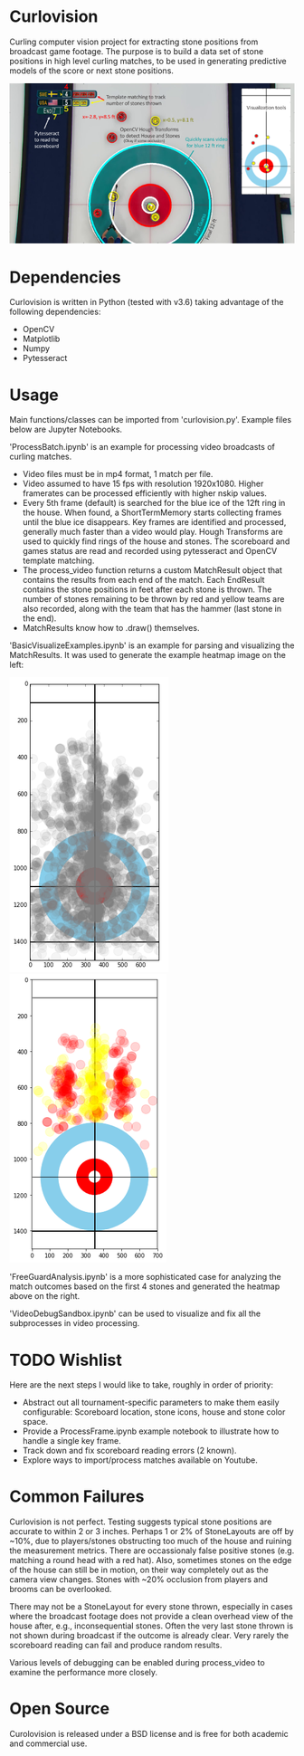 # Curlovision
Curling computer vision project for extracting stone positions from broadcast game footage.  The purpose is to build a data set of stone positions in high level curling matches, to be used in generating predictive models of the score or next stone positions.

![Highlight Slide](curlovision_slide.png)

# Dependencies
Curlovision is written in Python (tested with v3.6) taking advantage of the following dependencies:

  * OpenCV
  * Matplotlib
  * Numpy
  * Pytesseract


# Usage

Main functions/classes can be imported from 'curlovision.py'.  Example files below are Jupyter Notebooks.

'ProcessBatch.ipynb' is an example for processing video broadcasts of curling matches.
  * Video files must be in mp4 format, 1 match per file.
  * Video assumed to have 15 fps with resolution 1920x1080.  Higher framerates can be processed efficiently with higher nskip values.
  * Every 5th frame (default) is searched for the blue ice of the 12ft ring in the house.  When found, a ShortTermMemory starts collecting frames until the blue ice disappears.  Key frames are identified and processed, generally much faster than a video would play.  Hough Transforms are used to quickly find rings of the house and stones.  The scoreboard and games status are read and recorded using pytesseract and OpenCV template matching.  
  * The process_video function returns a custom MatchResult object that contains the results from each end of the match.  Each EndResult contains the stone positions in feet after each stone is thrown.  The number of stones remaining to be thrown by red and yellow teams are also recorded, along with the team that has the hammer (last stone in the end).
  * MatchResults know how to .draw() themselves.

'BasicVisualizeExamples.ipynb' is an example for parsing and visualizing the MatchResults.  It was used to generate the example heatmap image on the left:

![Example Heatmap](ExampleHeatmapImage.png)
![Example Guard Heatmap](ExampleFreeGuardImage.png)

'FreeGuardAnalysis.ipynb' is a more sophisticated case for analyzing the match outcomes based on the first 4 stones and generated the heatmap above on the right.

'VideoDebugSandbox.ipynb' can be used to visualize and fix all the subprocesses in video processing.

# TODO Wishlist

Here are the next steps I would like to take, roughly in order of priority:
  * Abstract out all tournament-specific parameters to make them easily configurable: Scoreboard location, stone icons, house and stone color space.
  * Provide a ProcessFrame.ipynb example notebook to illustrate how to handle a single key frame.
  * Track down and fix scoreboard reading errors (2 known).
  * Explore ways to import/process matches available on Youtube.

# Common Failures

Curlovision is not perfect.  Testing suggests typical stone positions are accurate to within 2 or 3 inches.  Perhaps 1 or 2% of StoneLayouts are off by ~10%, due to players/stones obstructing too much of the house and ruining the measurement metrics.  There are occassionaly false positive stones (e.g. matching a round head with a red hat).  Also, sometimes stones on the edge of the house can still be in motion, on their way completely out as the camera view changes.  Stones with ~20% occlusion from players and brooms can be overlooked.  

There may not be a StoneLayout for every stone thrown, especially in cases where the broadcast footage does not provide a clean overhead view of the house after, e.g., inconsequential stones.  Often the very last stone thrown is not shown during broadcast if the outcome is already clear.  Very rarely the scoreboard reading can fail and produce random results.  

Various levels of debugging can be enabled during process_video to examine the performance more closely.


# Open Source

Curolovision is released under a BSD license and is free for both academic and commercial use.
